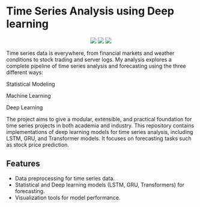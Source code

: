 <h1>Time Series Analysis using Deep learning </h1>
<p align="center"> <img src="https://img.shields.io/badge/domain-time%20series%20forecasting-blue" /> <img src="https://img.shields.io/badge/methods-Statistical%20%7C%20ML%20%7C%20DL-green" /> <img src="https://img.shields.io/badge/status-In progress%20-important" /> </p>

Time series data is everywhere, from financial markets and weather conditions to stock trading and server logs. My analysis explores a complete pipeline of time series analysis and forecasting using the three different ways:

Statistical Modeling

Machine Learning

Deep Learning

The project aims to give a modular, extensible, and practical foundation for time series projects in both academia and industry.
This repository contains implementations of deep learning models for time series analysis, including LSTM, GRU, and Transformer models. It focuses on forecasting tasks such as stock price prediction.


## Features
- Data preprocessing for time series data.
- Statistical and Deep learning models (LSTM, GRU, Transformers) for forecasting.
- Visualization tools for model performance.

